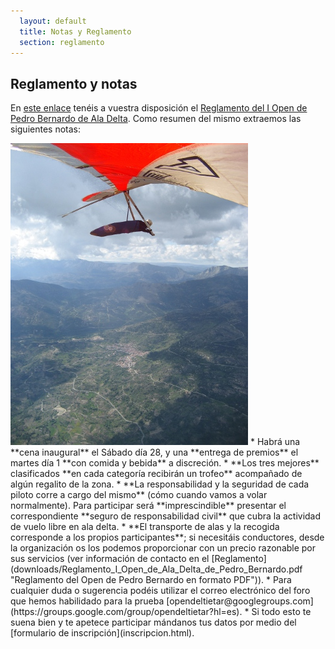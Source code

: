 ```yaml
---
  layout: default
  title: Notas y Reglamento
  section: reglamento
---
```


## Reglamento y notas

En [este enlace](downloads/Reglamento_I_Open_de_Ala_Delta_de_Pedro_Bernardo.pdf "Reglamento del Open de Pedro Bernardo en formato PDF") tenéis a vuestra disposición el [Reglamento del I Open de Pedro Bernardo de Ala Delta](downloads/Reglamento_I_Open_de_Ala_Delta_de_Pedro_Bernardo.pdf "Reglamento del Open de Pedro Bernardo en formato PDF"). Como resumen del mismo extraemos las siguientes notas:

<img class="left" src="images/pb_carlos.jpg" alt="Pedro Bernardo y Puerto del Pico"/>
* Habrá una **cena inaugural** el Sábado día 28, y una **entrega de premios** el martes día 1 **con comida y bebida** a discreción.
* **Los tres mejores** clasificados **en cada categoría recibirán un trofeo** acompañado de algún regalito de la zona.
* **La responsabilidad y la seguridad de cada piloto corre a cargo del mismo** (cómo cuando vamos a volar normalmente). Para participar será **imprescindible** presentar el correspondiente **seguro de responsabilidad civil** que cubra la actividad de vuelo libre en ala delta.
* **El transporte de alas y la recogida corresponde a los propios participantes**; si necesitáis conductores, desde la organización os los podemos proporcionar con un precio razonable por sus servicios (ver información de contacto en el [Reglamento](downloads/Reglamento_I_Open_de_Ala_Delta_de_Pedro_Bernardo.pdf "Reglamento del Open de Pedro Bernardo en formato PDF")).
* Para cualquier duda o sugerencia podéis utilizar el correo electrónico del foro que hemos habilidado para la prueba [opendeltietar@googlegroups.com](https://groups.google.com/group/opendeltietar?hl=es).
* Si todo esto te suena bien y te apetece participar mándanos tus datos por medio del [formulario de inscripción](inscripcion.html).
